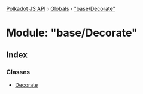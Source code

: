 [Polkadot JS API](../README.md) › [Globals](../globals.md) › ["base/Decorate"](_base_decorate_.md)

# Module: "base/Decorate"

## Index

### Classes

* [Decorate](../classes/_base_decorate_.decorate.md)
